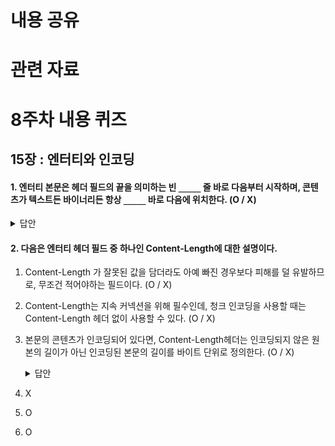 # 내용 공유

# 관련 자료

# 8주차 내용 퀴즈

## 15장 : 엔터티와 인코딩

#### 1. 엔터티 본문은 헤더 필드의 끝을 의미하는 빈 `_____` 줄 바로 다음부터 시작하며, 콘텐츠가 텍스트든 바이너리든 항상 `_____` 바로 다음에 위치한다. (O / X)

<details>
<summary>답안</summary>
<div markdown="1">
(p.396) CRLF , O

</div>
</details>

#### 2. 다음은 엔터티 헤더 필드 중 하나인 **Content-Length**에 대한 설명이다.

1. Content-Length 가 잘못된 값을 담더라도 아예 빠진 경우보다 피해를 덜 유발하므로, 무조건 적어야하는 필드이다. (O / X)

2. Content-Length는 지속 커넥션을 위해 필수인데, 청크 인코딩을 사용할 때는 Content-Length 헤더 없이 사용할 수 있다. (O / X)

3. 본문의 콘텐츠가 인코딩되어 있다면, Content-Length헤더는 인코딩되지 않은 원본의 길이가 아닌 인코딩된 본문의 길이를 바이트 단위로 정의한다. (O / X)

   <details>
   <summary>답안</summary>
   <div markdown="1">
   (p.398)

4. X
5. O
6. O

</div>
</details>
